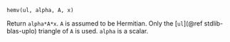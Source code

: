```
hemv(ul, alpha, A, x)
```

Return `alpha*A*x`. `A` is assumed to be Hermitian. Only the [`ul`](@ref stdlib-blas-uplo) triangle of `A` is used. `alpha` is a scalar.
